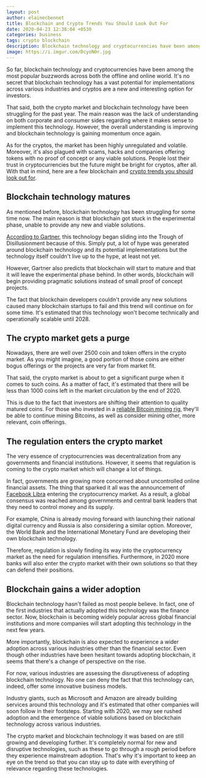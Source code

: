 ```yaml
---
layout: post
author: elainecbennet
title: Blockchain and Crypto Trends You Should Look Out For
date: 2020-04-23 12:38:04 +0530
categories: business
tags: crypto blockchain
description: Blockchain technology and cryptocurrencies have been among the most popular buzzwords across both the offline and online world
image: https://i.imgur.com/DcyoN0r.jpg
---
```


So far, blockchain technology and cryptocurrencies have been among the most popular buzzwords across both the offline and online world. It's no secret that blockchain technology has a vast potential for implementations across various industries and cryptos are a new and interesting option for investors.

That said, both the crypto market and blockchain technology have been struggling for the past year. The main reason was the lack of understanding on both corporate and consumer sides regarding where it makes sense to implement this technology. However, the overall understanding is improving and blockchain technology is gaining momentum once again.

As for the cryptos, the market has been highly unregulated and volatile. Moreover, it's also plagued with scams, hacks and companies offering tokens with no proof of concept or any viable solutions. People lost their trust in cryptocurrencies but the future might be bright for cryptos, after all. With that in mind, here are a few blockchain and [crypto trends you should look out for](https://www.circuitcitythebook.com/5-cryptocurrency-trends-for-2020/).

## Blockchain technology matures

As mentioned before, blockchain technology has been struggling for some time now. The main reason is that blockchain got stuck in the experimental phase, unable to provide any new and viable solutions.

[According to Gartner](https://www.gartner.com/en/newsroom/press-releases/2019-10-08-gartner-2019-hype-cycle-shows-most-blockchain-technologies-are-still-five-to-10-years-away-from-transformational-impact), this technology began sliding into the Trough of Disillusionment because of this. Simply put, a lot of hype was generated around blockchain technology and its potential implementations but the technology itself couldn't live up to the hype, at least not yet.

However, Gartner also predicts that blockchain will start to mature and that it will leave the experimental phase behind. In other words, blockchain will begin providing pragmatic solutions instead of small proof of concept projects.

The fact that blockchain developers couldn't provide any new solutions caused many blockchain startups to fail and this trend will continue on for some time. It's estimated that this technology won't become technically and operationally scalable until 2028.

## The crypto market gets a purge

Nowadays, there are well over 2500 coin and token offers in the crypto market. As you might imagine, a good portion of those coins are either bogus offerings or the projects are very far from market fit.

That said, the crypto market is about to get a significant purge when it comes to such coins. As a matter of fact, it's estimated that there will be less than 1000 coins left in the market circulation by the end of 2020.

This is due to the fact that investors are shifting their attention to quality matured coins. For those who invested in a [reliable Bitcoin mining rig](https://www.bitmain.com/), they'll be able to continue mining Bitcoins, as well as consider mining other, more relevant, coin offerings.

## The regulation enters the crypto market

The very essence of cryptocurrencies was decentralization from any governments and financial institutions. However, it seems that regulation is coming to the crypto market which will change a lot of things.

In fact, governments are growing more concerned about uncontrolled online financial assets. The thing that sparked it all was the announcement of [Facebook Libra](https://blockgeeks.com/guides/understanding-facebooks-cryptocurrency-libra/) entering the cryptocurrency market. As a result, a global consensus was reached among governments and central bank leaders that they need to control money and its supply.

For example, China is already moving forward with launching their national digital currency and Russia is also considering a similar option. Moreover, the World Bank and the International Monetary Fund are developing their own blockchain technology.

Therefore, regulation is slowly finding its way into the cryptocurrency market as the need for regulation intensifies. Furthermore, in 2020 more banks will also enter the crypto market with their own solutions so that they can defend their positions.

## Blockchain gains a wider adoption

Blockchain technology hasn't failed as most people believe. In fact, one of the first industries that actually adopted this technology was the finance sector. Now, blockchain is becoming widely popular across global financial institutions and more companies will start adopting this technology in the next few years.

More importantly, blockchain is also expected to experience a wider adoption across various industries other than the financial sector. Even though other industries have been hesitant towards adopting blockchain, it seems that there's a change of perspective on the rise.

For now, various industries are assessing the disruptiveness of adopting blockchain technology. No one can deny the fact that this technology can, indeed, offer some innovative business models.

Industry giants, such as Microsoft and Amazon are already building services around this technology and it's estimated that other companies will soon follow in their footsteps. Starting with 2020, we may see rushed adoption and the emergence of viable solutions based on blockchain technology across various industries.

The crypto market and blockchain technology it was based on are still growing and developing further. It's completely normal for new and disruptive technologies, such as these to go through a rough period before they experience mainstream adoption. That's why it's important to keep an eye on the trend so that you can stay up to date with everything of relevance regarding these technologies.
